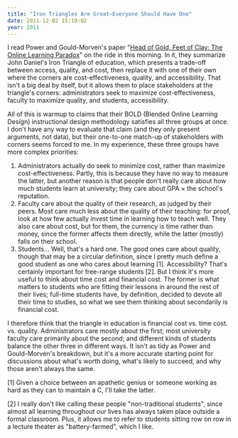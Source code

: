 ```yaml
---
title: "Iron Triangles Are Great—Everyone Should Have One"
date: 2011-12-02 15:19:02
year: 2011
---
```

I read Power and Gould-Morven's paper "<a href="http://www.irrodl.org/index.php/irrodl/article/view/916">Head of Gold, Feet of Clay: The Online Learning Paradox</a>" on the ride in this morning. In it, they summarize John Daniel's Iron Triangle of education, which presents a trade-off between access, quality, and cost, then replace it with one of their own where the corners are cost-effectiveness, quality, and accessibility. That isn't a big deal by itself, but it allows them to place stakeholders at the triangle's corners: administrators seek to maximize cost-effectiveness, faculty to maximize quality, and students, accessibility.

All of this is warmup to claims that their BOLD (Blended Online Learning Design) instructional design methodology satisfies all three groups at once. I don't have any way to evaluate that claim (and they only present arguments, not data), but their one-to-one match-up of stakeholders with corners seems forced to me. In my experience, these three groups have more complex priorities:
<ol>
  <li>Administrators actually do seek to minimize cost, rather than maximize cost-effectiveness. Partly, this is because they have no way to measure the latter, but another reason is that people don't really care about how much students learn at university; they care about GPA × the school's reputation.</li>
  <li>Faculty care about the quality of their research, as judged by their peers. Most care much less about the quality of their teaching: for proof, look at how few actually invest time in learning how to teach well. They also care about cost, but for them, the currency is time rather than money, since the former affects them directly, while the latter (mostly) falls on their school.</li>
  <li>Students... Well, that's a hard one. The good ones care about quality, though that may be a circular definition, since I pretty much define a good student as one who cares about learning [1]. Accessibility? That's certainly important for free-range students [2]. But I think it's more useful to think about time cost and financial cost. The former is what matters to students who are fitting their lessons in around the rest of their lives; full-time students have, by definition, decided to devote all their time to studies, so what we see them thinking about secondarily is financial cost.</li>
</ol>
I therefore think that the triangle in education is financial cost vs. time cost. vs. quality. Administrators care mostly about the first; most university faculty care primarily about the second; and different kinds of students balance the other three in different ways. It isn't as tidy as Power and Gould-Morven's breakdown, but it's a more accurate starting point for discussions about what's worth doing, what's likely to succeed, and why those aren't always the same.

[1] Given a choice between an apathetic genius or someone working as hard as they can to maintain a C, I'll take the latter.

[2] I really don't like calling these people "non-traditional students", since almost all learning throughout our lives has always taken place outside a formal classroom. Plus, it allows me to refer to students sitting row on row in a lecture theater as "battery-farmed", which I like.
